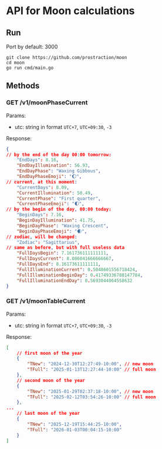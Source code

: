 # API for Moon calculations

## Run

Port by default: 3000

```
git clone https://github.com/prostraction/moon
cd moon
go run cmd/main.go
```


## Methods

### GET /v1/moonPhaseCurrent

Params:
- utc: string in format `UTC+7`, `UTC+09:30`, `-3`

Response:

```json
{
// by the end of the day 00:00 tomorrow:
    "EndDays": 8.16,
    "EndDayIllumination": 56.93,
    "EndDayPhase": "Waxing Gibbous",
    "EndDayPhaseEmoji": "🌔",
// current, at this moment:
    "CurrentDays": 8.09,
    "CurrentIllumination": 50.49,
    "CurrentPhase": "First quarter",
    "CurrentPhaseEmoji": "🌓",
// by the begin of the day, 00:00 today:
    "BeginDays": 7.16,
    "BeginDayIllumination": 41.75,
    "BeginDayPhase": "Waxing Crescent",
    "BeginDayPhaseEmoji": "🌒",
// zodiac, will be changed:
    "Zodiac": "Sagittarius",
// same as before, but with full useless data
    "FullDaysBegin": 7.161736111111111,
    "FullDaysCurrent": 8.086041666666667,
    "FullDaysEnd": 8.16173611111111,
    "FullIlluminationCurrent": 0.5048601556718424,
    "FullIlluminationBeginDay": 0.41749336788147784,
    "FullIlluminationEndDay": 0.5693044064558632
}
```


### GET /v1/moonTableCurrent

Params:
- utc: string in format `UTC+7`, `UTC+09:30`, `-3`

Response:

```json
[
    // first moon of the year
    {
        "TNew": "2024-12-30T12:27:49-10:00", // new moon
        "TFull": "2025-01-13T12:27:44-10:00" // full moon
    },
    // second moon of the year
    {
        "TNew": "2025-01-29T02:37:18-10:00", // new moon
        "TFull": "2025-02-12T03:54:26-10:00" // full moon
    },
...
    // last moon of the year
    {
        "TNew": "2025-12-19T15:44:25-10:00",
        "TFull": "2026-01-03T00:04:15-10:00"
    }
]
```
